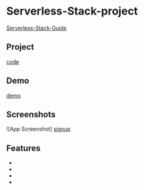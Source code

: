 # Serverless-Stack-project
[Serverless-Stack-Guide](https://serverless-stack.com/#guide)

## Project
[code](Serverless-project)

## Demo
[demo](https://dhqnhfdc27i5l.cloudfront.net/)
<br>
## Screenshots

![App Screenshot]
[signup](https://user-images.githubusercontent.com/90596200/187058809-9b72ef02-4e70-417d-b983-c151e6714e77.png)


## Features

-
-
-
-
